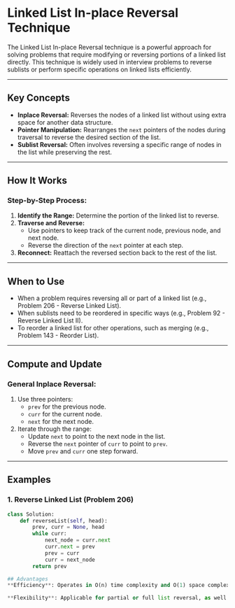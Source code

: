 # Linked List In-place Reversal Technique

The Linked List In-place Reversal technique is a powerful approach for solving problems that require modifying or reversing portions of a linked list directly. This technique is widely used in interview problems to reverse sublists or perform specific operations on linked lists efficiently.

---

## **Key Concepts**
- **Inplace Reversal:** Reverses the nodes of a linked list without using extra space for another data structure.
- **Pointer Manipulation:** Rearranges the `next` pointers of the nodes during traversal to reverse the desired section of the list.
- **Sublist Reversal:** Often involves reversing a specific range of nodes in the list while preserving the rest.

---

## **How It Works**

### Step-by-Step Process:
1. **Identify the Range:** Determine the portion of the linked list to reverse.
2. **Traverse and Reverse:**
   - Use pointers to keep track of the current node, previous node, and next node.
   - Reverse the direction of the `next` pointer at each step.
3. **Reconnect:** Reattach the reversed section back to the rest of the list.

---

## **When to Use**
- When a problem requires reversing all or part of a linked list (e.g., Problem 206 - Reverse Linked List).
- When sublists need to be reordered in specific ways (e.g., Problem 92 - Reverse Linked List II).
- To reorder a linked list for other operations, such as merging (e.g., Problem 143 - Reorder List).

---

## **Compute and Update**

### General Inplace Reversal:
1. Use three pointers:
   - `prev` for the previous node.
   - `curr` for the current node.
   - `next` for the next node.
2. Iterate through the range:
   - Update `next` to point to the next node in the list.
   - Reverse the `next` pointer of `curr` to point to `prev`.
   - Move `prev` and `curr` one step forward.

---

## **Examples**

### 1. **Reverse Linked List (Problem 206)**
```python
class Solution:
    def reverseList(self, head):
        prev, curr = None, head
        while curr:
            next_node = curr.next
            curr.next = prev
            prev = curr
            curr = next_node
        return prev

## Advantages
**Efficiency**: Operates in O(n) time complexity and O(1) space complexity.

**Flexibility**: Applicable for partial or full list reversal, as well as other list reordering tasks.

